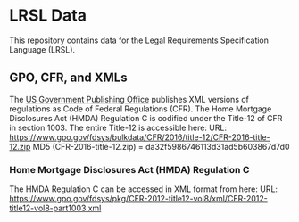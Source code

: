 # LRSL Data
This repository contains data for the Legal Requirements Specification Language
(LRSL).

## GPO, CFR, and XMLs
The [US Government Publishing Office](https://www.gpo.gov) publishes XML
versions of regulations as Code of Federal Regulations (CFR). The Home Mortgage
Disclosures Act (HMDA) Regulation C is codified under the Title-12 of CFR in
section 1003. The entire Title-12 is accessible here:
URL: https://www.gpo.gov/fdsys/bulkdata/CFR/2016/title-12/CFR-2016-title-12.zip
MD5 (CFR-2016-title-12.zip) = da32f5986746113d31ad5b603867d7d0

### Home Mortgage Disclosures Act (HMDA) Regulation C
The HMDA Regulation C can be accessed in XML format from here:
URL: https://www.gpo.gov/fdsys/pkg/CFR-2012-title12-vol8/xml/CFR-2012-title12-vol8-part1003.xml

